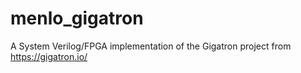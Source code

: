 # menlo_gigatron
A System Verilog/FPGA implementation of the Gigatron project from https://gigatron.io/




